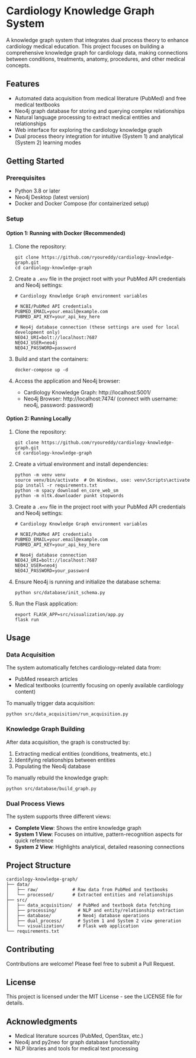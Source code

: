 # Cardiology Knowledge Graph System

A knowledge graph system that integrates dual process theory to enhance cardiology medical education. This project focuses on building a comprehensive knowledge graph for cardiology data, making connections between conditions, treatments, anatomy, procedures, and other medical concepts.

## Features

- Automated data acquisition from medical literature (PubMed) and free medical textbooks
- Neo4j graph database for storing and querying complex relationships
- Natural language processing to extract medical entities and relationships
- Web interface for exploring the cardiology knowledge graph
- Dual process theory integration for intuitive (System 1) and analytical (System 2) learning modes

## Getting Started

### Prerequisites

- Python 3.8 or later
- Neo4j Desktop (latest version)
- Docker and Docker Compose (for containerized setup)

### Setup

#### Option 1: Running with Docker (Recommended)

1. Clone the repository:
   ```
   git clone https://github.com/ryoureddy/cardiology-knowledge-graph.git
   cd cardiology-knowledge-graph
   ```

2. Create a `.env` file in the project root with your PubMed API credentials and Neo4j settings:
   ```
   # Cardiology Knowledge Graph environment variables

   # NCBI/PubMed API credentials
   PUBMED_EMAIL=your.email@example.com
   PUBMED_API_KEY=your_api_key_here

   # Neo4j database connection (these settings are used for local development only)
   NEO4J_URI=bolt://localhost:7687
   NEO4J_USER=neo4j
   NEO4J_PASSWORD=password
   ```

3. Build and start the containers:
   ```
   docker-compose up -d
   ```

4. Access the application and Neo4j browser:
   - Cardiology Knowledge Graph: http://localhost:5001/
   - Neo4j Browser: http://localhost:7474/ (connect with username: neo4j, password: password)

#### Option 2: Running Locally

1. Clone the repository:
   ```
   git clone https://github.com/ryoureddy/cardiology-knowledge-graph.git
   cd cardiology-knowledge-graph
   ```

2. Create a virtual environment and install dependencies:
   ```
   python -m venv venv
   source venv/bin/activate  # On Windows, use: venv\Scripts\activate
   pip install -r requirements.txt
   python -m spacy download en_core_web_sm
   python -m nltk.downloader punkt stopwords
   ```

3. Create a `.env` file in the project root with your PubMed API credentials and Neo4j settings:
   ```
   # Cardiology Knowledge Graph environment variables

   # NCBI/PubMed API credentials
   PUBMED_EMAIL=your.email@example.com
   PUBMED_API_KEY=your_api_key_here

   # Neo4j database connection
   NEO4J_URI=bolt://localhost:7687
   NEO4J_USER=neo4j
   NEO4J_PASSWORD=your_password
   ```

4. Ensure Neo4j is running and initialize the database schema:
   ```
   python src/database/init_schema.py
   ```

5. Run the Flask application:
   ```
   export FLASK_APP=src/visualization/app.py
   flask run
   ```

## Usage

### Data Acquisition

The system automatically fetches cardiology-related data from:
- PubMed research articles
- Medical textbooks (currently focusing on openly available cardiology content)

To manually trigger data acquisition:
```
python src/data_acquisition/run_acquisition.py
```

### Knowledge Graph Building

After data acquisition, the graph is constructed by:
1. Extracting medical entities (conditions, treatments, etc.)
2. Identifying relationships between entities
3. Populating the Neo4j database

To manually rebuild the knowledge graph:
```
python src/database/build_graph.py
```

### Dual Process Views

The system supports three different views:
- **Complete View**: Shows the entire knowledge graph
- **System 1 View**: Focuses on intuitive, pattern-recognition aspects for quick reference
- **System 2 View**: Highlights analytical, detailed reasoning connections

## Project Structure

```
cardiology-knowledge-graph/
├── data/
│   ├── raw/             # Raw data from PubMed and textbooks
│   └── processed/       # Extracted entities and relationships
├── src/
│   ├── data_acquisition/  # PubMed and textbook data fetching
│   ├── processing/        # NLP and entity/relationship extraction
│   ├── database/          # Neo4j database operations
│   ├── dual_process/      # System 1 and System 2 view generation
│   └── visualization/     # Flask web application
└── requirements.txt
```

## Contributing

Contributions are welcome! Please feel free to submit a Pull Request.

## License

This project is licensed under the MIT License - see the LICENSE file for details.

## Acknowledgments

- Medical literature sources (PubMed, OpenStax, etc.)
- Neo4j and py2neo for graph database functionality
- NLP libraries and tools for medical text processing
